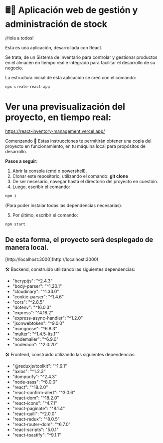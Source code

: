 # 🖩📌 Aplicación web de gestión y administración de stock

¡Hola a todos!

Esta es una aplicación, desarrollada con React.

Se trata, de un Sistema de inventario para controlar y gestionar productos en el almacén en tiempo real e integrado para facilitar el desarrollo de su negocio.


La estructura inicial de esta aplicación se creó con el comando:

```bash
npx create-react-app
```

# Ver una previsualización del proyecto, en tiempo real:
https://react-inventory-management.vercel.app/

Comenzando 🚀
Estas instrucciones te permitirán obtener una copia del proyecto en funcionamiento, en tu máquina local para propósitos de desarrollo.

**Pasos a seguir:**

1. Abrir la consola (cmd o powershell).
2. Clonar este repositorio, utilizando el comando: **git clone <nombre del repositorio>**
3. De ser necesario, navegar hasta el directorio del proyecto en cuestión.
4. Luego, escribir el comando: 
  
```bash
npm i
```  
  (Para poder instalar todas las dependencias necesarias).
  
5. Por último, escribir el comando: 
  
```bash
npm start
```
   
<h2>De esta forma, el proyecto será desplegado de manera local.</h2> 
[http://localhost:3000](http://localhost:3000) 


🛠️ Backend, construido utilizando las siguientes dependencias: 
  

<ul>
    <li>"bcryptjs": "^2.4.3"</li>
     <li>"body-parser": "^1.20.1"</li>
     <li>"cloudinary": "^1.33.0"</li>
     <li>"cookie-parser": "^1.4.6"</li>
     <li>"cors": "^2.8.5"</li>
     <li>"dotenv": "^16.0.3"</li>
     <li>"express": "^4.18.2"</li>
     <li>"express-async-handler": "^1.2.0"</li>
     <li>"jsonwebtoken": "^9.0.0"</li>
     <li>"mongoose": "^6.8.3"</li>
     <li>"multer": "^1.4.5-lts.1""</li>
     <li>"nodemailer": "^6.9.0"</li>
     <li>"nodemon": "^2.0.20"</li>
</ul>


🛠️ Frontend, construido utilizando las siguientes dependencias: 

<ul>
    <li>"@reduxjs/toolkit": "^1.9.1"</li>
    <li>"axios": "^1.2.3"</li>
    <li>"dompurify": "^2.4.3"</li>
   <li> "node-sass": "^8.0.0"</li>
    <li>"react": "^18.2.0"</li>
    <li>"react-confirm-alert": "^3.0.6"</li>
    <li>"react-dom": "^18.2.0"</li>
    <li>"react-icons": "^4.7.1"</li>
    <li>"react-paginate": "^8.1.4"</li>
    <li>"react-quill": "^2.0.0"</li>
    <li>"react-redux": "^8.0.5"</li>
    <li>"react-router-dom": "^6.7.0"</li>
    <li>"react-scripts": "5.0.1"</li>
    <li>"react-toastify": "^9.1.1"</li>
</ul>


